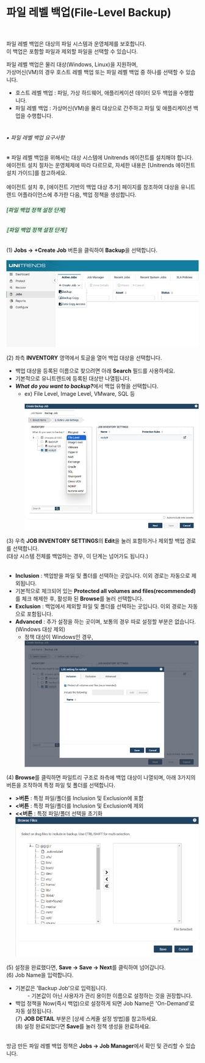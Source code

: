 # 파일 레벨 백업(File-Level Backup)
<br><br>
파일 레벨 백업은 대상의 파일 시스템과 운영체제를 보호합니다.   
이 백업은 포함할 파일과 제외할 파일을 선택할 수 있습니다.   

파일 레벨 백업은 물리 대상(Windows, Linux)을 지원하며,   
가상머신(VM)의 경우 호스트 레벨 백업 또는 파일 레벨 백업 중 하나를 선택할 수 있습니다.
 * 호스트 레벨 백업 : 파일, 가상 하드웨어, 애플리케이션 데이터 모두 백업을 수행합니다.
 * 파일 레벨 백업 : 가상머신(VM)을 물리 대상으로 간주하고 파일 및 애플리케이션 백업을 수행합니다.
<br><br>

###### ▪ 파일 레벨 백업 요구사항
※ 파일 레벨 백업을 위해서는 대상 시스템에 Unitrends 에이전트를 설치해야 합니다.<br>
에이전트 설치 절차는 운영체제에 따라 다르므로, 자세한 내용은 [Unitrends 에이전트 설치 가이드]를 참고하세요.<br><br>
에이전트 설치 후, [에이전트 기반의 백업 대상 추가] 페이지를 참조하여 대상을 유니트렌드 어플라이언스에 추가한 다음,
백업 정책을 생성합니다.

###### <span style="background-color: #dcffe4;">[파일 백업 정책 설정 단계]</span>
###### <span style="background-color: #dcffe4;">⟦파일 백업 정책 설정 단계⟧</span>
(1) <b>Jobs → +Create Job</b> 버튼을 클릭하여 <b>Backup</b>을 선택합니다.<br><br>
![screenshot-1](../img/screenshot-1.png)

(2) 좌측 <b>INVENTORY</b> 영역에서 토글을 열어 백업 대상을 선택합니다.   
* 백업 대상을 등록된 이름으로 찾으려면 아래 <b>Search</b> 필드를 사용하세요.<br>
* 기본적으로 유니트렌드에 등록된 대상만 나열됩니다.<br>
* <i><b>What do you want to backup?</b></i>에서 백업 유형을 선택합니다.<br>
    * ex) File Level, Image Level, VMware, SQL 등<br><br>
![screenshot-2](../img/screenshot-2.png)

(3) 우측 <b>JOB INVENTORY SETTINGS</b>의 <b>Edit</b>을 눌러 포함하거나 제외할 백업 경로를 선택합니다.<br>
(대상 시스템 전체를 백업하는 경우, 이 단계는 넘어가도 됩니다.)<br><br>
   * <b>Inclusion</b> : 백업받을 파일 및 폴더를 선택하는 곳입니다. 이외 경로는 자동으로 제외됩니다.<br>
   * 기본적으로 체크되어 있는 <b>Protected all volumes and files(recommended)</b>를 체크 해제한 후, 활성화 된 <b>Browse</b>를 눌러 선택합니다.<br>
   * <b>Exclusion</b> : 백업에서 제외할 파일 및 폴더를 선택하는 곳입니다. 이외 경로는 자동으로 포함됩니다.<br>
   * <b>Advanced</b> : 추가 설정을 하는 곳이며, 보통의 경우 따로 설정할 부분은 없습니다.(Windows 대상 제외)<br>
        * 정책 대상이 Windows인 경우, <br>
![screenshot-3](../img/screenshot-3.png) 

(4) <b>Browse</b>를 클릭하면 파일트리 구조로 좌측에 백업 대상이 나열되며, 아래 3가지의 버튼을 조작하여 특정 파일 및 폴더를 선택합니다.<br>
   * <b>>버튼</b> : 특정 파일/폴더를 Inclusion 및 Exclusion에 포함<br>
   * <b><버튼</b> : 특정 파일/폴더를 Inclusion 및 Exclusion에 제외<br>
   * <b><<버튼</b> : 특정 파일/폴더 선택을 초기화<br>
![screenshot-4](../img/screenshot-4.png)

(5) 설정을 완료했다면, <b>Save → Save → Next</b>를 클릭하여 넘어갑니다.<br>
(6) Job Name을 입력합니다.<br>
   * 기본값은 'Backup Job'으로 입력됩니다.<br>
&nbsp; &nbsp; &nbsp; &nbsp; - 기본값이 아닌 사용자가 관리 용이한 이름으로 설정하는 것을 권장합니다.<br>
   * 백업 정책을 Now(즉시 백업)으로 설정하게 되면 Job Name은 'On-Demand'로 자동 설정됩니다.<br>
(7) <b>JOB DETAIL</b> 부분은 [상세 스케줄 설정 방법]를 참고하세요.<br>
(8) 설정 완료되었다면 <b>Save</b>를 눌러 정책 생성을 완료하세요.<br><br>

방금 만든 파일 레벨 백업 정책은 <b>Jobs → Job Manager</b>에서 확인 및 관리할 수 있습니다.<br><br><br><br><br><br>


